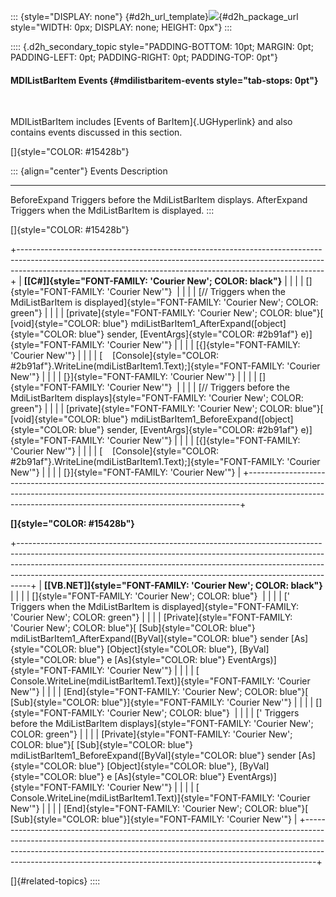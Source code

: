::: {style="DISPLAY: none"}
[](ms-xhelp:///?Id=d2h_url_template){#d2h_url_template}![](!package_url!){#d2h_package_url style="WIDTH: 0px; DISPLAY: none; HEIGHT: 0px"}
:::

:::: {.d2h_secondary_topic style="PADDING-BOTTOM: 10pt; MARGIN: 0pt; PADDING-LEFT: 0pt; PADDING-RIGHT: 0pt; PADDING-TOP: 0pt"}
#### MDIListBarItem Events {#mdilistbaritem-events style="tab-stops: 0pt"}

 

MDIListBarItem includes [Events of BarItem]{.UGHyperlink} and also contains events discussed in this section.

[]{style="COLOR: #15428b"} 

::: {align="center"}
  Events         Description
  -------------- ------------------------------------------------
  BeforeExpand   Triggers before the MdiListBarItem displays.
  AfterExpand    Triggers when the MdiListBarItem is displayed.
:::

[]{style="COLOR: #15428b"} 

+----------------------------------------------------------------------------------------------------------------------------------------------------------------------------------------------------------------------------------------+
| **[\[C#\]]{style="FONT-FAMILY: 'Courier New'; COLOR: black"}**                                                                                                                                                                         |
|                                                                                                                                                                                                                                        |
| []{style="FONT-FAMILY: 'Courier New'"}                                                                                                                                                                                                 |
|                                                                                                                                                                                                                                        |
| [// Triggers when the MdiListBarItem is displayed]{style="FONT-FAMILY: 'Courier New'; COLOR: green"}                                                                                                                                   |
|                                                                                                                                                                                                                                        |
| [private]{style="FONT-FAMILY: 'Courier New'; COLOR: blue"}[ [void]{style="COLOR: blue"} mdiListBarItem1_AfterExpand([object]{style="COLOR: blue"} sender, [EventArgs]{style="COLOR: #2b91af"} e)]{style="FONT-FAMILY: 'Courier New'"}  |
|                                                                                                                                                                                                                                        |
| [{]{style="FONT-FAMILY: 'Courier New'"}                                                                                                                                                                                                |
|                                                                                                                                                                                                                                        |
| [    [Console]{style="COLOR: #2b91af"}.WriteLine(mdiListBarItem1.Text);]{style="FONT-FAMILY: 'Courier New'"}                                                                                                                           |
|                                                                                                                                                                                                                                        |
| [}]{style="FONT-FAMILY: 'Courier New'"}                                                                                                                                                                                                |
|                                                                                                                                                                                                                                        |
| []{style="FONT-FAMILY: 'Courier New'"}                                                                                                                                                                                                 |
|                                                                                                                                                                                                                                        |
| [// Triggers before the MdiListBarItem displays]{style="FONT-FAMILY: 'Courier New'; COLOR: green"}                                                                                                                                     |
|                                                                                                                                                                                                                                        |
| [private]{style="FONT-FAMILY: 'Courier New'; COLOR: blue"}[ [void]{style="COLOR: blue"} mdiListBarItem1_BeforeExpand([object]{style="COLOR: blue"} sender, [EventArgs]{style="COLOR: #2b91af"} e)]{style="FONT-FAMILY: 'Courier New'"} |
|                                                                                                                                                                                                                                        |
| [{]{style="FONT-FAMILY: 'Courier New'"}                                                                                                                                                                                                |
|                                                                                                                                                                                                                                        |
| [    [Console]{style="COLOR: #2b91af"}.WriteLine(mdiListBarItem1.Text);]{style="FONT-FAMILY: 'Courier New'"}                                                                                                                           |
|                                                                                                                                                                                                                                        |
| [}]{style="FONT-FAMILY: 'Courier New'"}                                                                                                                                                                                                |
+----------------------------------------------------------------------------------------------------------------------------------------------------------------------------------------------------------------------------------------+

**[]{style="COLOR: #15428b"}** 

+---------------------------------------------------------------------------------------------------------------------------------------------------------------------------------------------------------------------------------------------------------------------------------------------------------------------------+
| **[\[VB.NET\]]{style="FONT-FAMILY: 'Courier New'; COLOR: black"}**                                                                                                                                                                                                                                                        |
|                                                                                                                                                                                                                                                                                                                           |
| []{style="FONT-FAMILY: 'Courier New'; COLOR: blue"}                                                                                                                                                                                                                                                                       |
|                                                                                                                                                                                                                                                                                                                           |
| [\' Triggers when the MdiListBarItem is displayed]{style="FONT-FAMILY: 'Courier New'; COLOR: green"}                                                                                                                                                                                                                      |
|                                                                                                                                                                                                                                                                                                                           |
| [Private]{style="FONT-FAMILY: 'Courier New'; COLOR: blue"}[ [Sub]{style="COLOR: blue"} mdiListBarItem1_AfterExpand([ByVal]{style="COLOR: blue"} sender [As]{style="COLOR: blue"} [Object]{style="COLOR: blue"}, [ByVal]{style="COLOR: blue"} e [As]{style="COLOR: blue"} EventArgs)]{style="FONT-FAMILY: 'Courier New'"}  |
|                                                                                                                                                                                                                                                                                                                           |
| [    Console.WriteLine(mdiListBarItem1.Text)]{style="FONT-FAMILY: 'Courier New'"}                                                                                                                                                                                                                                         |
|                                                                                                                                                                                                                                                                                                                           |
| [End]{style="FONT-FAMILY: 'Courier New'; COLOR: blue"}[ [Sub]{style="COLOR: blue"}]{style="FONT-FAMILY: 'Courier New'"}                                                                                                                                                                                                   |
|                                                                                                                                                                                                                                                                                                                           |
| []{style="FONT-FAMILY: 'Courier New'; COLOR: blue"}                                                                                                                                                                                                                                                                       |
|                                                                                                                                                                                                                                                                                                                           |
| [\' Triggers before the MdiListBarItem displays]{style="FONT-FAMILY: 'Courier New'; COLOR: green"}                                                                                                                                                                                                                        |
|                                                                                                                                                                                                                                                                                                                           |
| [Private]{style="FONT-FAMILY: 'Courier New'; COLOR: blue"}[ [Sub]{style="COLOR: blue"} mdiListBarItem1_BeforeExpand([ByVal]{style="COLOR: blue"} sender [As]{style="COLOR: blue"} [Object]{style="COLOR: blue"}, [ByVal]{style="COLOR: blue"} e [As]{style="COLOR: blue"} EventArgs)]{style="FONT-FAMILY: 'Courier New'"} |
|                                                                                                                                                                                                                                                                                                                           |
| [    Console.WriteLine(mdiListBarItem1.Text)]{style="FONT-FAMILY: 'Courier New'"}                                                                                                                                                                                                                                         |
|                                                                                                                                                                                                                                                                                                                           |
| [End]{style="FONT-FAMILY: 'Courier New'; COLOR: blue"}[ [Sub]{style="COLOR: blue"}]{style="FONT-FAMILY: 'Courier New'"}                                                                                                                                                                                                   |
+---------------------------------------------------------------------------------------------------------------------------------------------------------------------------------------------------------------------------------------------------------------------------------------------------------------------------+

[]{#related-topics}
::::
